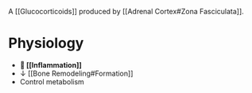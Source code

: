A [[Glucocorticoids]] produced by [[Adrenal Cortex#Zona Fasciculata]].

# Physiology
- ** [[Inflammation]]**
- ↓ [[Bone Remodeling#Formation]]
- Control metabolism